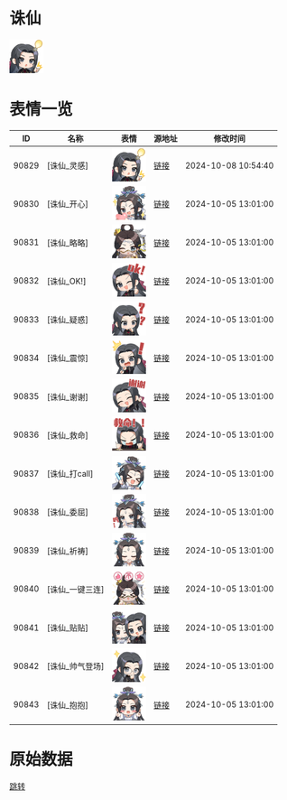 # 诛仙

<img src="./cover.png" height="60" alt="cover" />

# 表情一览

|ID|名称|表情|源地址|修改时间|
|----|----|----|----|----|
|90829|[诛仙_灵感]|<img src="./pic/090829_%5B诛仙_灵感%5D.png" height="60" alt="灵感"/>|[链接](https://i0.hdslb.com/bfs/garb/3299aae1a4d99317ee0c15c3d59bada98181164f.png)|2024-10-08 10:54:40|
|90830|[诛仙_开心]|<img src="./pic/090830_%5B诛仙_开心%5D.png" height="60" alt="开心"/>|[链接](https://i0.hdslb.com/bfs/garb/fd7f3160d5e1ad9d16a4992236e8183f206842e5.png)|2024-10-05 13:01:00|
|90831|[诛仙_略略]|<img src="./pic/090831_%5B诛仙_略略%5D.png" height="60" alt="略略"/>|[链接](https://i0.hdslb.com/bfs/garb/53e6f80f474d795c5ccf0d0e5d0b48a8de3f590d.png)|2024-10-05 13:01:00|
|90832|[诛仙_OK!]|<img src="./pic/090832_%5B诛仙_OK!%5D.png" height="60" alt="OK!"/>|[链接](https://i0.hdslb.com/bfs/garb/96568fa15eee1134d5857c69be464ddf6ab57848.png)|2024-10-05 13:01:00|
|90833|[诛仙_疑惑]|<img src="./pic/090833_%5B诛仙_疑惑%5D.png" height="60" alt="疑惑"/>|[链接](https://i0.hdslb.com/bfs/garb/0144364519813639ea7b2337f7d9a12c1054b6aa.png)|2024-10-05 13:01:00|
|90834|[诛仙_震惊]|<img src="./pic/090834_%5B诛仙_震惊%5D.png" height="60" alt="震惊"/>|[链接](https://i0.hdslb.com/bfs/garb/6e88808faec3b80c211403395d59834361644223.png)|2024-10-05 13:01:00|
|90835|[诛仙_谢谢]|<img src="./pic/090835_%5B诛仙_谢谢%5D.png" height="60" alt="谢谢"/>|[链接](https://i0.hdslb.com/bfs/garb/a70ca0ff0f9200ce900821fd611ab3521ff863fc.png)|2024-10-05 13:01:00|
|90836|[诛仙_救命]|<img src="./pic/090836_%5B诛仙_救命%5D.png" height="60" alt="救命"/>|[链接](https://i0.hdslb.com/bfs/garb/a01541c8702482056456f85443b5c831ce396bf6.png)|2024-10-05 13:01:00|
|90837|[诛仙_打call]|<img src="./pic/090837_%5B诛仙_打call%5D.png" height="60" alt="打call"/>|[链接](https://i0.hdslb.com/bfs/garb/04c252f0ec855909110096bcccf1847df74f7b65.png)|2024-10-05 13:01:00|
|90838|[诛仙_委屈]|<img src="./pic/090838_%5B诛仙_委屈%5D.png" height="60" alt="委屈"/>|[链接](https://i0.hdslb.com/bfs/garb/aa690516af1cfd13b177fb0fb30815a8638d4824.png)|2024-10-05 13:01:00|
|90839|[诛仙_祈祷]|<img src="./pic/090839_%5B诛仙_祈祷%5D.png" height="60" alt="祈祷"/>|[链接](https://i0.hdslb.com/bfs/garb/bdf188a9d9a50696cd9df5aa32e0c1b9cac1031b.png)|2024-10-05 13:01:00|
|90840|[诛仙_一键三连]|<img src="./pic/090840_%5B诛仙_一键三连%5D.png" height="60" alt="一键三连"/>|[链接](https://i0.hdslb.com/bfs/garb/b510f5891c184fd71aa37a0704398d51ee7dbef3.png)|2024-10-05 13:01:00|
|90841|[诛仙_贴贴]|<img src="./pic/090841_%5B诛仙_贴贴%5D.png" height="60" alt="贴贴"/>|[链接](https://i0.hdslb.com/bfs/garb/7e4984a85aa49080ab2d1a5d58f0fa536368e686.png)|2024-10-05 13:01:00|
|90842|[诛仙_帅气登场]|<img src="./pic/090842_%5B诛仙_帅气登场%5D.png" height="60" alt="帅气登场"/>|[链接](https://i0.hdslb.com/bfs/garb/d99ac40160cc527e7ddf7b77a94bce719cedbe70.png)|2024-10-05 13:01:00|
|90843|[诛仙_抱抱]|<img src="./pic/090843_%5B诛仙_抱抱%5D.png" height="60" alt="抱抱"/>|[链接](https://i0.hdslb.com/bfs/garb/7a7227f45c0f0011161f4b2b04089d18b69b3d27.png)|2024-10-05 13:01:00|

# 原始数据

[跳转](./raw.json)

